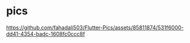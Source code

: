 # pics



https://github.com/fahadali503/Flutter-Pics/assets/85811874/531f6000-dd41-4354-badc-1608fc0ccc8f

